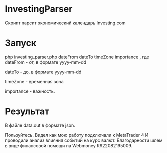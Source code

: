 InvestingParser
===============

Скрипт парсит экономический календарь Investing.com

Запуск
===============

php investing_parser.php dateFrom dateTo timeZone importance
, где 
dateFrom - от, в формате yyyy-mm-dd

dateTo - до, в формате yyyy-mm-dd

timeZone - временная зона

importance - важность.

Результат
===============

В файле data.out в формате json.

Пользуйтесь. Видел как мою работу подключали к MetaTrader 4 И проводили анализ влияния событий на курс валют. Благодарности шлем в виде финансовой помощи на Webmoney R922082195009.
